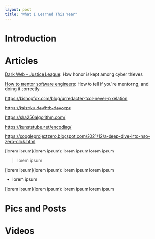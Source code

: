 ```yaml
---
layout: post
title: "What I Learned This Year"
---
```


# Introduction



# Articles

[Dark Web - Justice League](https://analyst1.com/blog/dark-web-justice-league): How honor is kept among cyber thieves

[How to mentor software engineers](https://xdg.me/mentor-engineers/): How to tell if you're mentoring, and doing it correctly

https://bishopfox.com/blog/unredacter-tool-never-pixelation

https://kaizoku.dev/htb-devoops

https://sha256algorithm.com/

https://kunststube.net/encoding/

https://googleprojectzero.blogspot.com/2021/12/a-deep-dive-into-nso-zero-click.html

[lorem ipsum](lorem ipsum): lorem ipsum lorem ipsum
> lorem ipsum

[lorem ipsum](lorem ipsum): lorem ipsum lorem ipsum
* lorem ipsum

[lorem ipsum](lorem ipsum): lorem ipsum lorem ipsum

# Pics and Posts

# Videos

